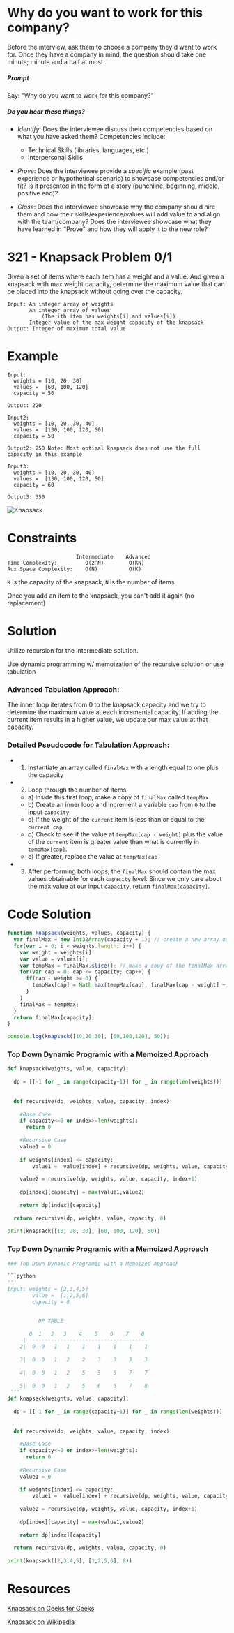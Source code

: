 # Why do you want to work for this company?

Before the interview, ask them to choose a company they'd want to work for. Once they have a company in mind, the question should take one minute; minute and a half at most.

##### Prompt

Say: "Why do you want to work for this company?"

##### Do you hear these things?

- *Identify*: Does the interviewee discuss their competencies based on what you have asked them? Competencies include:
   - Technical Skills (libraries, languages, etc.)
   - Interpersonal Skills  


- *Prove*: Does the interviewee provide a _specific_ example (past experience or hypothetical scenario)  to showcase competencies and/or fit? Is it presented in the form of a story (punchline, beginning, middle, positive end)?


- *Close*: Does the interviewee showcase why the company should hire them and how their skills/experience/values will add value to and align with the team/company? Does the interviewee showcase what they have learned in "Prove" and how they will apply it to the new role?

# 321 - Knapsack Problem 0/1

Given a set of items where each item has a weight and a value. And given a knapsack with max weight capacity, determine the maximum value that can be placed into the knapsack without going over the capacity.
```
Input: An integer array of weights
       An integer array of values
           (The ith item has weights[i] and values[i])
       Integer value of the max weight capacity of the knapsack
Output: Integer of maximum total value
```
# Example
```
Input:
  weights = [10, 20, 30]
  values =  [60, 100, 120]
  capacity = 50

Output: 220

Input2:
  weights = [10, 20, 30, 40]
  values =  [130, 100, 120, 50]
  capacity = 50

Output2: 250 Note: Most optimal knapsack does not use the full capacity in this example

Input3:
  weights = [10, 20, 30, 40]
  values =  [130, 100, 120, 50]
  capacity = 60

Output3: 350
```

![Knapsack](http://res.cloudinary.com/outco-io/image/upload/v1521248027/Knapsack.png)

# Constraints
```
                      Intermediate    Advanced
Time Complexity:         O(2^N)        O(KN)
Aux Space Complexity:    O(N)          O(K)
```

`K` is the capacity of the knapsack, `N` is the number of items

Once you add an item to the knapsack, you can't add it again (no replacement)

# Solution

Utilize recursion for the intermediate solution.

Use dynamic programming w/ memoization of the recursive solution or use tabulation

### Advanced Tabulation Approach:

The inner loop iterates from 0 to the knapsack capacity and we try to determine the maximum value at each incremental capacity.
If adding the current item results in a higher value, we update our max value at that capacity.

### Detailed Pseudocode for Tabulation Approach:

* 1) Instantiate an array called `finalMax` with a length equal to one plus the capacity
* 2) Loop through the number of items
  * a) Inside this first loop, make a copy of `finalMax` called `tempMax`
  * b) Create an inner loop and increment a variable `cap` from `0` to the input `capacity`
  * c) If the weight of the `current` item is less than or equal to the `current cap`,
  * d) Check to see if the value at `tempMax[cap - weight]` plus the value of the `current` item is greater value than what is currently in `tempMax[cap]`.
  * e) If greater, replace the value at `tempMax[cap]`
* 3) After performing both loops, the `finalMax` should contain the max values obtainable for each `capacity` level. Since we only care about the max value at our input `capacity`, return `finalMax[capacity]`.

# Code Solution

```javascript
function knapsack(weights, values, capacity) {
  var finalMax = new Int32Array(capacity + 1); // create a new array of 0’s
  for(var i = 0; i < weights.length; i++) {
    var weight = weights[i];
    var value = values[i];
    var tempMax = finalMax.slice(); // make a copy of the finalMax array
    for(var cap = 0; cap <= capacity; cap++) {
      if(cap - weight >= 0) {
        tempMax[cap] = Math.max(tempMax[cap], finalMax[cap - weight] + value);
      }
    }
    finalMax = tempMax;
  }
  return finalMax[capacity];
}

console.log(knapsack([10,20,30], [60,100,120], 50));
```
### Top Down Dynamic Programic with a Memoized Approach

```python
def knapsack(weights, value, capacity):
  
  dp = [[-1 for _ in range(capacity+1)] for _ in range(len(weights))]
  
  
  def recursive(dp, weights, value, capacity, index):
    
    #Base Case
    if capacity<=0 or index>=len(weights):
      return 0
    
    #Recursive Case 
    value1 = 0 
    
    if weights[index] <= capacity:
        value1 =  value[index] + recursive(dp, weights, value, capacity-weights[index], index+1)
        
    value2 = recursive(dp, weights, value, capacity, index+1)
    
    dp[index][capacity] = max(value1,value2)
    
    return dp[index][capacity]
  
  return recursive(dp, weights, value, capacity, 0)
  
print(knapsack([10, 20, 30], [60, 100, 120], 50))
```


### Top Down Dynamic Programic with a Memoized Approach
```python
### Top Down Dynamic Programic with a Memoized Approach

```python
'''
Input: weights = [2,3,4,5]
        value =  [1,2,5,6]
        capacity = 8


          DP TABLE
          
       0  1   2   3    4    5    6    7    8
     |  -------------------------------------
    2|  0  0   1   1    1    1    1    1    1 
    
    3|  0  0   1   2    2    3    3    3    3 
    
    4|  0  0   1   2    5    5    6    7    7
    
    5|  0  0   1   2    5    6    6    7    8
 '''
def knapsack(weights, value, capacity):
  
  dp = [[-1 for _ in range(capacity+1)] for _ in range(len(weights))]
  
  
  def recursive(dp, weights, value, capacity, index):
    
    #Base Case
    if capacity<=0 or index>=len(weights):
      return 0
    
    #Recursive Case 
    value1 = 0 
    
    if weights[index] <= capacity:
        value1 =  value[index] + recursive(dp, weights, value, capacity-weights[index], index+1)
        
    value2 = recursive(dp, weights, value, capacity, index+1)
    
    dp[index][capacity] = max(value1,value2)
    
    return dp[index][capacity]
  
  return recursive(dp, weights, value, capacity, 0)
  
print(knapsack([2,3,4,5], [1,2,5,6], 8))
```

# Resources

[Knapsack on Geeks for Geeks]( http://www.geeksforgeeks.org/dynamic-programming-set-10-0-1-knapsack-problem/)

[Knapsack on Wikipedia](https://en.wikipedia.org/wiki/Knapsack_problem)
